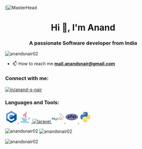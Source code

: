 [![MasterHead](https://user-images.githubusercontent.com/10498744/210012254-234538ff-d198-48aa-8964-37e6fd45d227.gif)
<h1 align="center">Hi 👋, I'm Anand</h1>
<h3 align="center">A passionate Software developer from India</h3>

<p align="left"> <img src="https://komarev.com/ghpvc/?username=anandsnair02&label=Profile%20views&color=0e75b6&style=flat" alt="anandsnair02" /> </p>

- 📫 How to reach me **mail.anandsnair@gmail.com**

<h3 align="left">Connect with me:</h3>
<p align="left">
<a href="https://linkedin.com/in/anand-s-nair" target="blank"><img align="center" src="https://raw.githubusercontent.com/rahuldkjain/github-profile-readme-generator/master/src/images/icons/Social/linked-in-alt.svg" alt="in/anand-s-nair" height="30" width="40" /></a>
</p>

<h3 align="left">Languages and Tools:</h3>
<p align="left"> <a href="https://www.cprogramming.com/" target="_blank" rel="noreferrer"> <img src="https://raw.githubusercontent.com/devicons/devicon/master/icons/c/c-original.svg" alt="c" width="40" height="40"/> </a> <a href="https://www.java.com" target="_blank" rel="noreferrer"> <img src="https://raw.githubusercontent.com/devicons/devicon/master/icons/java/java-original.svg" alt="java" width="40" height="40"/> </a> <a href="https://laravel.com/" target="_blank" rel="noreferrer"> <img src="https://static-00.iconduck.com/assets.00/laravel-icon-1990x2048-xawylrh0.png" alt="laravel" width="40" height="40"/> </a> <a href="https://www.mysql.com/" target="_blank" rel="noreferrer"> <img src="https://raw.githubusercontent.com/devicons/devicon/master/icons/mysql/mysql-original-wordmark.svg" alt="mysql" width="40" height="40"/> </a> <a href="https://www.php.net" target="_blank" rel="noreferrer"> <img src="https://raw.githubusercontent.com/devicons/devicon/master/icons/php/php-original.svg" alt="php" width="40" height="40"/> </a> <a href="https://www.python.org" target="_blank" rel="noreferrer"> <img src="https://raw.githubusercontent.com/devicons/devicon/master/icons/python/python-original.svg" alt="python" width="40" height="40"/> </a> </p>

<p><img align="left" src="https://github-readme-stats.vercel.app/api/top-langs?username=anandsnair02&show_icons=true&locale=en&layout=compact" alt="anandsnair02" /></p>

<p>&nbsp;<img align="center" src="https://github-readme-stats.vercel.app/api?username=anandsnair02&show_icons=true&locale=en" alt="anandsnair02" /></p>

<p><img align="center" src="https://github-readme-streak-stats.herokuapp.com/?user=anandsnair02&" alt="anandsnair02" /></p>
